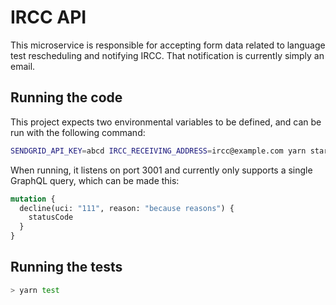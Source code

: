 # IRCC API

This microservice is responsible for accepting form data related to language
test rescheduling and notifying IRCC. That notification is currently simply an
email.

## Running the code

This project expects two environmental variables to be defined, and can be run
with the following command:

```sh
SENDGRID_API_KEY=abcd IRCC_RECEIVING_ADDRESS=ircc@example.com yarn start
```

When running, it listens on port 3001 and currently only supports a single
GraphQL query, which can be made this:

```graphql
mutation {
  decline(uci: "111", reason: "because reasons") {
    statusCode
  }
}
```

## Running the tests

```sh
> yarn test
```
